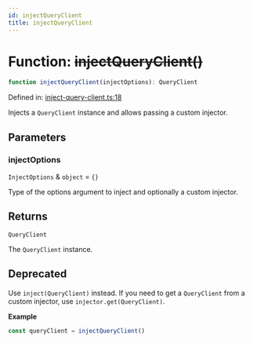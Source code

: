 ```yaml
---
id: injectQueryClient
title: injectQueryClient
---
```


<!-- DO NOT EDIT: this page is autogenerated from the type comments -->

# Function: ~~injectQueryClient()~~

```ts
function injectQueryClient(injectOptions): QueryClient
```

Defined in: [inject-query-client.ts:18](https://github.com/TanStack/query/blob/main/packages/angular-query-experimental/src/inject-query-client.ts#L18)

Injects a `QueryClient` instance and allows passing a custom injector.

## Parameters

### injectOptions

`InjectOptions` & `object` = `{}`

Type of the options argument to inject and optionally a custom injector.

## Returns

`QueryClient`

The `QueryClient` instance.

## Deprecated

Use `inject(QueryClient)` instead.
If you need to get a `QueryClient` from a custom injector, use `injector.get(QueryClient)`.

**Example**

```ts
const queryClient = injectQueryClient()
```
